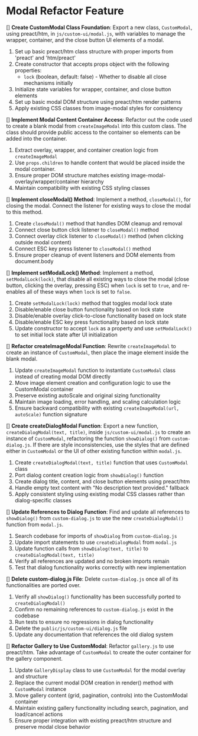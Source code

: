 # Modal Refactor Feature
[] **Create CustomModal Class Foundation**: Export a new class, `CustomModal`, using preact/htm, in `js/custom-ui/modal.js`, with variables to manage the wrapper, container, and the close button UI elements of a modal.
1. Set up basic preact/htm class structure with proper imports from 'preact' and 'htm/preact'
2. Create constructor that accepts props object with the following properties:
   - `lock` (boolean, default: false) - Whether to disable all close mechanisms initially
3. Initialize state variables for wrapper, container, and close button elements
4. Set up basic modal DOM structure using preact/htm render patterns
5. Apply existing CSS classes from image-modal styles for consistency

[] **Implement Modal Content Container Access**: Refactor out the code used to create a blank modal from `createImageModal` into this custom class. The class should provide public access to the container so elements can be added into the container.
1. Extract overlay, wrapper, and container creation logic from `createImageModal`
2. Use `props.children` to handle content that would be placed inside the modal container.
3. Ensure proper DOM structure matches existing image-modal-overlay/wrapper/container hierarchy
4. Maintain compatibility with existing CSS styling classes

[] **Implement closeModal() Method**: Implement a method, `closeModal()`, for closing the modal. Connect the listener for existing ways to close the modal to this method.
1. Create `closeModal()` method that handles DOM cleanup and removal
2. Connect close button click listener to `closeModal()` method
3. Connect overlay click listener to `closeModal()` method (when clicking outside modal content)
4. Connect ESC key press listener to `closeModal()` method
5. Ensure proper cleanup of event listeners and DOM elements from document.body

[] **Implement setModalLock() Method**: Implement a method, `setModalLock(lock)`, that disable all existing ways to close the modal (close button, clicking the overlay, pressing ESC) when `lock` is set to `true`, and re-enables all of these ways when `lock` is set to `false`.
1. Create `setModalLock(lock)` method that toggles modal lock state
2. Disable/enable close button functionality based on lock state
3. Disable/enable overlay click-to-close functionality based on lock state  
4. Disable/enable ESC key press functionality based on lock state
5. Update constructor to accept `lock` as a property and use `setModalLock()` to set initial lock state after UI initialization

[] **Refactor createImageModal Function**: Rewrite `createImageModal` to create an instance of `CustomModal`, then place the image element inside the blank modal.
1. Update `createImageModal` function to instantiate `CustomModal` class instead of creating modal DOM directly
2. Move image element creation and configuration logic to use the CustomModal container
3. Preserve existing autoScale and original sizing functionality
4. Maintain image loading, error handling, and scaling calculation logic
5. Ensure backward compatibility with existing `createImageModal(url, autoScale)` function signature

[] **Create createDialogModal Function**: Export a new function, `createDialogModal(text, title)`, inside `js/custom-ui/modal.js` to create an instance of `CustomModal`, refactoring the function `showDialog()` from `custom-dialog.js`. If there are style inconsistencies, use the styles that are defined either in `CustomModal` or the UI of other existing function within `modal.js`.
1. Create `createDialogModal(text, title)` function that uses `CustomModal` class
2. Port dialog content creation logic from `showDialog()` function
3. Create dialog title, content, and close button elements using preact/htm
4. Handle empty text content with "No description text provided." fallback
5. Apply consistent styling using existing modal CSS classes rather than dialog-specific classes

[] **Update References to Dialog Function**: Find and update all references to `showDialog()` from `custom-dialog.js` to use the new `createDialogModal()` function from `modal.js`.
1. Search codebase for imports of `showDialog` from `custom-dialog.js`
2. Update import statements to use `createDialogModal` from `modal.js`
3. Update function calls from `showDialog(text, title)` to `createDialogModal(text, title)`
4. Verify all references are updated and no broken imports remain
5. Test that dialog functionality works correctly with new implementation

[] **Delete custom-dialog.js File**: Delete `custom-dialog.js` once all of its functionalities are ported over.
1. Verify all `showDialog()` functionality has been successfully ported to `createDialogModal()`
2. Confirm no remaining references to `custom-dialog.js` exist in the codebase
3. Run tests to ensure no regressions in dialog functionality
4. Delete the `public/js/custom-ui/dialog.js` file
5. Update any documentation that references the old dialog system

[] **Refactor Gallery to Use CustomModal**: Refactor `gallery.js` to use preact/htm. Take advantage of `CustomModal` to create the outer container for the gallery component.
1. Update `GalleryDisplay` class to use `CustomModal` for the modal overlay and structure
2. Replace the current modal DOM creation in render() method with `CustomModal` instance
3. Move gallery content (grid, pagination, controls) into the CustomModal container
4. Maintain existing gallery functionality including search, pagination, and load/cancel actions
5. Ensure proper integration with existing preact/htm structure and preserve modal close behavior